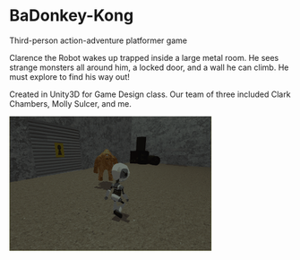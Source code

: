 # BaDonkey-Kong
Third-person action-adventure platformer game

Clarence the Robot wakes up trapped inside a large metal room. He sees strange monsters all around him, a locked door, and a wall he can climb. He must explore to find his way out!

Created in Unity3D for Game Design class. Our team of three included Clark Chambers, Molly Sulcer, and me.

![](https://github.com/tjcouch1/BaDonkey-Kong/blob/master/badonkeykong.gif)